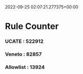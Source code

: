 2022-09-25 02:07:21.277375+00:00
# Rule Counter 
 ### UCATE : 522912

 ### Veneto : 82857

 ### Allowlist : 13924